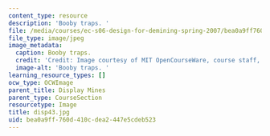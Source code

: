 ```yaml
---
content_type: resource
description: 'Booby traps. '
file: /media/courses/ec-s06-design-for-demining-spring-2007/bea0a9ff760d410cdea2447e5cdeb523_disp43.jpg
file_type: image/jpeg
image_metadata:
  caption: Booby traps.
  credit: 'Credit: Image courtesy of MIT OpenCourseWare, course staff, and students.'
  image-alt: 'Booby traps. '
learning_resource_types: []
ocw_type: OCWImage
parent_title: Display Mines
parent_type: CourseSection
resourcetype: Image
title: disp43.jpg
uid: bea0a9ff-760d-410c-dea2-447e5cdeb523
---
```

